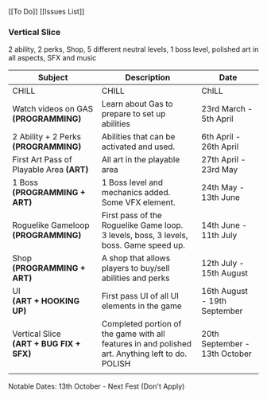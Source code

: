 [[To Do]]
[[Issues List]]
### **Vertical Slice**  
2 ability, 2 perks, Shop, 5 different neutral levels, 1 boss level, polished art in all aspects, SFX and music

| Subject                                      | Description                                                                                      | Date                          |
| -------------------------------------------- | ------------------------------------------------------------------------------------------------ | ----------------------------- |
| CHILL                                        | CHILL                                                                                            | ChILL                         |
| Watch videos on GAS **(PROGRAMMING)**        | Learn about Gas to prepare to set up abilities                                                   | 23rd March - 5th April        |
| 2 Ability + 2 Perks **(PROGRAMMING)**        | Abilities that can be activated and used.                                                        | 6th April - 26th April        |
| First Art Pass of Playable Area **(ART)**    | All art in the playable area                                                                     | 27th April - 23rd May         |
| 1 Boss <br>**(PROGRAMMING + ART)**           | 1 Boss level and mechanics added. <br>Some VFX element.                                          | 24th May - 13th June          |
| Roguelike Gameloop<br>**(PROGRAMMING)**      | First pass of the Roguelike Game loop.<br>3 levels, boss, 3 levels, boss. Game speed up.         | 14th June - 11th July         |
| Shop <br>**(PROGRAMMING + ART)**             | A shop that allows players to buy/sell abilities and perks                                       | 12th July - 15th August       |
| UI<br>**(ART + HOOKING UP)**                 | First pass UI of all UI elements in the game                                                     | 16th August - 19th September  |
| Vertical Slice <br>**(ART + BUG FIX + SFX)** | Completed portion of the game with all features in and polished art. Anything left to do. POLISH | 20th September - 13th October |
|                                              |                                                                                                  |                               |
Notable Dates:
13th October - Next Fest (Don't Apply)